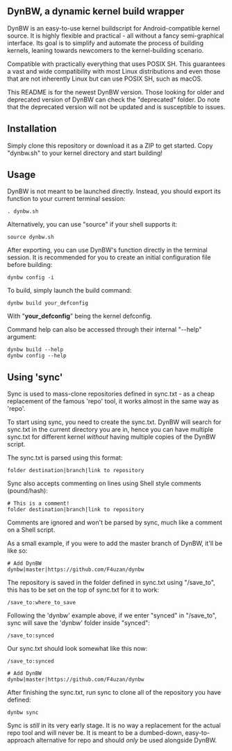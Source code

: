 DynBW, a dynamic kernel build wrapper
------
DynBW is an easy-to-use kernel buildscript for Android-compatible kernel source. It is highly flexible and practical - all without a fancy semi-graphical interface. Its goal is to simplify and automate the process of building kernels, leaning towards newcomers to the kernel-building scenario.

Compatible with practically everything that uses POSIX SH. This guarantees a vast and wide compatibility with most Linux distributions and even those that are not inherently Linux but can use POSIX SH, such as macOS.

This README is for the newest DynBW version. Those looking for older and deprecated version of DynBW can check the "deprecated" folder. Do note that the deprecated version will not be updated and is susceptible to issues.

Installation
-----
Simply clone this repository or download it as a ZIP to get started. Copy "dynbw.sh" to your kernel directory and start building!

Usage
------
DynBW is not meant to be launched directly. Instead, you should export its function to your current terminal session:

	. dynbw.sh

Alternatively, you can use "source" if your shell supports it:

	source dynbw.sh

After exporting, you can use DynBW's function directly in the terminal session. It is recommended for you to create an initial configuration file before building:

	dynbw config -i

To build, simply launch the build command:

	dynbw build your_defconfig

With "**your_defconfig**" being the kernel defconfig.

Command help can also be accessed through their internal "--help" argument:

	dynbw build --help
	dynbw config --help

Using 'sync'
------
Sync is used to mass-clone repositories defined in sync.txt - as a cheap replacement of the famous 'repo' tool, it works almost in the same way as 'repo'.

To start using sync, you need to create the sync.txt. DynBW will search for sync.txt in the current directory you are in, hence you can have multiple sync.txt for different kernel _without_ having multiple copies of the DynBW script.

The sync.txt is parsed using this format:

	folder destination|branch|link to repository

Sync also accepts commenting on lines using Shell style comments (pound/hash):

	# This is a comment!
	folder destination|branch|link to repository

Comments are ignored and won't be parsed by sync, much like a comment on a Shell script.

As a small example, if you were to add the master branch of DynBW, it'll be like so:

	# Add DynBW
	dynbw|master|https://github.com/F4uzan/dynbw

The repository is saved in the folder defined in sync.txt using "/save_to", this has to be set on the top of sync.txt for it to work:

	/save_to:where_to_save

Following the 'dynbw' example above, if we enter "synced" in "/save_to", sync will save the 'dynbw' folder inside "synced":

	/save_to:synced

Our sync.txt should look somewhat like this now:

	/save_to:synced
	
	# Add DynBW
	dynbw|master|https://github.com/F4uzan/dynbw

After finishing the sync.txt, run sync to clone all of the repository you have defined:

	dynbw sync

Sync is _still_ in its very early stage. It is no way a replacement for the actual repo tool and will never be. It is meant to be a dumbed-down, easy-to-approach alternative for repo and should _only_ be used alongside DynBW.
